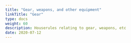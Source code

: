 ```yaml
---
title: "Gear, weapons, and other equipment"
linkTitle: "Gear"
type: docs    
weight: 60
description: Houserules relating to gear, weapons, etc
date: 2020-07-12
---
```


